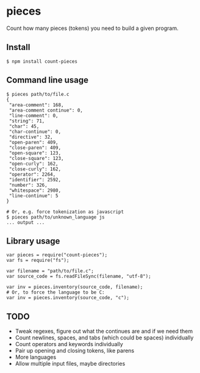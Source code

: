 # pieces

Count how many pieces (tokens) you need to build a given program.

## Install

    $ npm install count-pieces

## Command line usage

    $ pieces path/to/file.c
    {
     "area-comment": 168,
     "area-comment continue": 0,
     "line-comment": 0,
     "string": 71,
     "char": 45,
     "char-continue": 0,
     "directive": 32,
     "open-paren": 409,
     "close-paren": 409,
     "open-square": 123,
     "close-square": 123,
     "open-curly": 162,
     "close-curly": 162,
     "operator": 2264,
     "identifier": 2592,
     "number": 326,
     "whitespace": 2980,
     "line-continue": 5
    }

    # Or, e.g. force tokenization as javascript
    $ pieces path/to/unknown_language js
    ... output ...

## Library usage

    var pieces = require("count-pieces");
    var fs = require("fs");

    var filename = "path/to/file.c";
    var source_code = fs.readFileSync(filename, "utf-8");

    var inv = pieces.inventory(source_code, filename);
    # Or, to force the language to be C:
    var inv = pieces.inventory(source_code, "c");

## TODO

* Tweak regexes, figure out what the continues are and if we need them
* Count newlines, spaces, and tabs (which could be spaces) individually
* Count operators and keywords individually
* Pair up opening and closing tokens, like parens
* More languages
* Allow multiple input files, maybe directories

